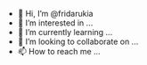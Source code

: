 - 👋 Hi, I’m @fridarukia
- 👀 I’m interested in ...
- 🌱 I’m currently learning ...
- 💞️ I’m looking to collaborate on ...
- 📫 How to reach me ...

<!---
fridarukia/fridarukia is a ✨ special ✨ repository because its `README.md` (this file) appears on your GitHub profile.
You can click the Preview link to take a look at your changes.
--->
